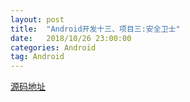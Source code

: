 ```yaml
---
layout: post
title:  "Android开发十三、项目三:安全卫士"
date:   2018/10/26 23:00:00
categories: Android
tag: Android
---
```


[源码地址](https://github.com/pureworld/AndroidSafe)